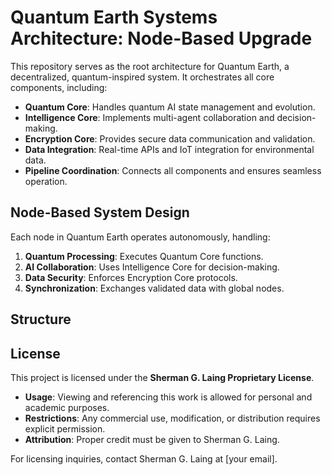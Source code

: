 # Quantum Earth Systems Architecture: Node-Based Upgrade

This repository serves as the root architecture for Quantum Earth, a decentralized, quantum-inspired system. It orchestrates all core components, including:

- **Quantum Core**: Handles quantum AI state management and evolution.
- **Intelligence Core**: Implements multi-agent collaboration and decision-making.
- **Encryption Core**: Provides secure data communication and validation.
- **Data Integration**: Real-time APIs and IoT integration for environmental data.
- **Pipeline Coordination**: Connects all components and ensures seamless operation.

## **Node-Based System Design**

Each node in Quantum Earth operates autonomously, handling:

1. **Quantum Processing**: Executes Quantum Core functions.
2. **AI Collaboration**: Uses Intelligence Core for decision-making.
3. **Data Security**: Enforces Encryption Core protocols.
4. **Synchronization**: Exchanges validated data with global nodes.

## **Structure**
## License
This project is licensed under the **Sherman G. Laing Proprietary License**.

- **Usage**: Viewing and referencing this work is allowed for personal and academic purposes.
- **Restrictions**: Any commercial use, modification, or distribution requires explicit permission.
- **Attribution**: Proper credit must be given to Sherman G. Laing.

For licensing inquiries, contact Sherman G. Laing at [your email].
